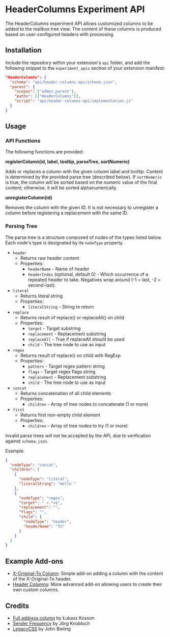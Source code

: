 # HeaderColumns Experiment API

The HeaderColumns experiment API allows customized columns to be added to the mailbox tree view.
The content of these columns is produced based on user-configured headers with processing.

## Installation

Include the repository within your extension's `api` folder, and add the following snippet to the `experiment_apis` section of your extension manifest:

```json
"HeaderColumns": {
  "schema": "api/header-columns-api/schema.json",
  "parent": {
    "scopes": ["addon_parent"],
    "paths": [["HeaderColumns"]],
    "script": "api/header-columns-api/implementation.js"
  }
}
```

## Usage

### API Functions

The following functions are provided:

**registerColumn(id, label, tooltip, parseTree, sortNumeric)**

Adds or replaces a column with the given column label and tooltip.
Content is determined by the provided parse tree (described below).
If `sortNumeric` is true, the column will be sorted based on the numeric value of the final content; otherwise, it will be sorted alphanumerically.

**unregisterColumn(id)**

Removes the column with the given ID.
It is not necessary to unregister a column before registering a replacement with the same ID.

### Parsing Tree

The parse tree is a structure composed of nodes of the types listed below.
Each node's type is designated by its `nodeType` property.

- `header`
    - Returns raw header content
    - Properties:
        - `headerName` - Name of header
        - `headerIndex` (optional, default 0) - Which occurrence of a repeated header to take. Negatives wrap around (-1 = last, -2 = second-last).
- `literal`
    - Returns literal string
    - Properties:
        - `literalString` - String to return
- `replace`
    - Returns result of replace() or replaceAll() on child
    - Properties:
        - `target` - Target substring
        - `replacement` - Replacement substring
        - `replaceAll` - True if replaceAll should be used
        - `child` - The tree node to use as input
- `regex`
    - Returns result of replace() on child with RegExp
    - Properties:
        - `pattern` - Target regex pattern string
        - `flags` - Target regex flags string
        - `replacement` - Replacement substring
        - `child` - The tree node to use as input
- `concat`
    - Returns concatenation of all child elements
    - Properties:
        - `children` - Array of tree nodes to concatenate (1 or more)
- `first`
    - Returns first non-empty child element
    - Properties:
        - `children` - Array of tree nodes to try (1 or more)

Invalid parse trees will not be accepted by the API, due to verification against `schema.json`.

Example:

```json
{
  "nodeType": "concat",
  "children": [
    {
      "nodeType": "literal",
      "literalString": "Hello "
    },
    {
      "nodeType": "regex",
      "target": " <.*>$",
      "replacement": "",
      "flags": "",
      "child": {
        "nodeType": "header",
        "headerName": "To"
      }
    }
  ]
}
```

## Example Add-ons

* [X-Original-To Column](https://github.com/peterfab9845/original-to-column): Simple add-on adding a column with the content of the X-Original-To header.
* [Header Columns](https://github.com/peterfab9845/tb-header-columns): More advanced add-on allowing users to create their own custom columns.

## Credits

* [Full address column](https://github.com/lkosson/full-address-column/) by Łukasz Kosson
* [Sender Frequency](https://addons.thunderbird.net/en-us/thunderbird/addon/sender-frequency/) by Jörg Knobloch
* [LegacyCSS](https://github.com/thundernest/addon-developer-support/tree/master/auxiliary-apis/LegacyCSS) by John Bieling

